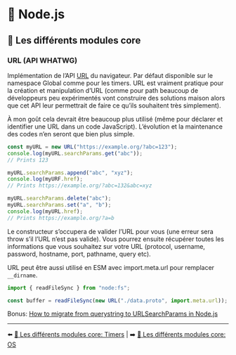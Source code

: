 # 🐢 Node.js

## 🌟 Les différents modules core

### URL (API WHATWG)

Implémentation de l’API [URL](https://nodejs.org/api/url.html) du navigateur. Par défaut disponible sur le namespace Global comme pour les timers. URL est vraiment pratique pour la création et manipulation d’URL (comme pour path beaucoup de développeurs peu expérimentés vont construire des solutions maison alors que cet API leur permettrait de faire ce qu’ils souhaitent très simplement).

À mon goût cela devrait être beaucoup plus utilisé (même pour déclarer et identifier une URL dans un code JavaScript). L’évolution et la maintenance des codes n’en seront que bien plus simple.

```js
const myURL = new URL("https://example.org/?abc=123");
console.log(myURL.searchParams.get("abc"));
// Prints 123

myURL.searchParams.append("abc", "xyz");
console.log(myURF.href);
// Prints https://example.org/?abc=132&abc=xyz

myURL.searchParams.delete("abc");
myURL.searchParams.set("a", "b");
console.log(myURL.href);
// Prints https://example.org/?a=b
```

Le constructeur s’occupera de valider l’URL pour vous (une erreur sera throw s’il l’URL n’est pas valide). Vous pourrez ensuite récupérer toutes les informations que vous souhaitez sur votre URL (protocol, username, password, hostname, port, pathname, query etc).

URL peut être aussi utilisé en ESM avec import.meta.url pour remplacer `__dirname`.

```js
import { readFileSync } from "node:fs";

const buffer = readFileSync(new URL("./data.proto", import.meta.url));
```

Bonus: [How to migrate from querystring to URLSearchParams in Node.js](https://www.linkedin.com/pulse/how-migrate-from-querystring-urlsearchparams-nodejs-vladim%25C3%25ADr-gorej/?trackingId=OEdtd%2BKZRxWNkgptsoWKlA%3D%3D)

---

⬅️ [🌟 Les différents modules core: Timers](./5-timers.md) |
➡️ [🌟 Les différents modules core: OS](./7-os.md)
